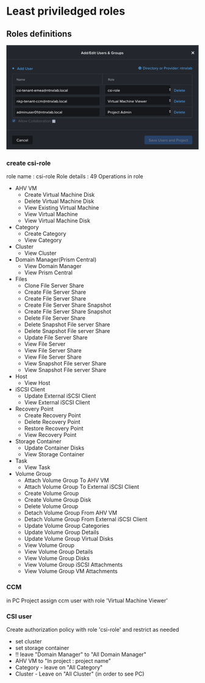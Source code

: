 # Least priviledged roles

## Roles definitions

![PC Project users and roles](../images/pc-project-users-and-role.png)

### create csi-role

role name : csi-role
Role details : 49 Operations in role

* AHV VM
    * Create Virtual Machine Disk
    * Delete Virtual Machine Disk
    * View Existing Virtual Machine
    * View Virtual Machine
    * View Virtual Machine Disk
* Category
    * Create Category
    * View Category
* Cluster
    * View Cluster
* Domain Manager(Prism Central)
    * View Domain Manager
    * View Prism Central
* Files
    * Clone File Server Share
    * Create File Server Share
    * Create File Server Share
    * Create File Server Share Snapshot
    * Create File Server Share Snapshot
    * Delete File Server Share
    * Delete Snapshot File server Share
    * Delete Snapshot File server Share
    * Update File Server Share
    * View File Server
    * View File Server Share
    * View File Server Share
    * View Snapshot File server Share
    * View Snapshot File server Share
* Host
    * View Host
* iSCSI Client
    * Update External iSCSI Client
    * View External iSCSI Client
* Recovery Point
    * Create Recovery Point
    * Delete Recovery Point
    * Restore Recovery Point
    * View Recovery Point
* Storage Container
    * Update Container Disks
    * View Storage Container
* Task
    * View Task
* Volume Group
    * Attach Volume Group To AHV VM
    * Attach Volume Group To External iSCSI Client
    * Create Volume Group
    * Create Volume Group Disk
    * Delete Volume Group
    * Detach Volume Group From AHV VM
    * Detach Volume Group From External iSCSI Client
    * Update Volume Group Categories
    * Update Volume Group Details
    * Update Volume Group Virtual Disks
    * View Volume Group
    * View Volume Group Details
    * View Volume Group Disks
    * View Volume Group iSCSI Attachments
    * View Volume Group VM Attachments


### CCM

in PC Project assign ccm user with role 'Virtual Machine Viewer'

### CSI user

Create authorization policy with role 'csi-role' and restrict as needed
* set cluster
* set storage container
* !! leave "Domain Manager" to "All Domain Manager"
* AHV VM to "In project : project name"
* Category - leave on "All Category"
* Cluster - Leave on "All Cluster" (in order to see PC)